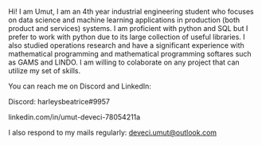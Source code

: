 Hi! I am Umut,
I am an 4th year industrial engineering student who focuses on data science and machine learning applications in production (both product and services) systems. 
I am proficient with python and SQL but I prefer to work with python due to its large collection of useful libraries.
I also studied operations research and have a significant experience with mathematical programming and mathematical programming softares such as GAMS and LINDO.
I am willing to colaborate on any project that can utilize my set of skills. 

You can reach me on Discord and LinkedIn:

Discord: harleysbeatrice#9957

linkedin.com/in/umut-deveci-78054211a

I also respond to my mails regularly:
deveci.umut@outlook.com
